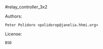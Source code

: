 #relay_controller_3x2

Authors:

    Peter Polidoro <polidorop@janelia.hhmi.org>

License:

    BSD

